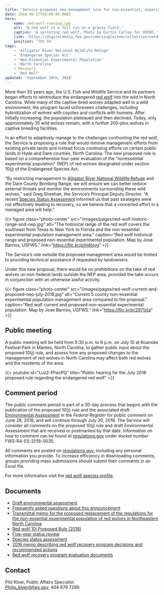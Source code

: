 ```yaml
---
title: 'Service proposes new management rule for non-essential, experimental population of red wolves in North Carolina'
date: 2018-06-27T00:00:00.000Z
hero:
    name: red-wolf-running.jpg
    alt: 'A red wolf in a full run on a grassy field.'
    caption: 'A sprinting red wolf. Photo by Curtis Carley for USFWS.'
    link: 'https://digitalmedia.fws.gov/cdm/singleitem/collection/natdiglib/id/443/rec/15'
    position: '75% 5%'
tags:
    - 'Alligator River National Wildlife Refuge'
    - 'Endangered Species Act'
    - 'Non-Essential Experimental Population'
    - 'North Carolina'
    - Recovery
    - 'Red Wolf'
updated: 'September 19th, 2018'
---
```


More than 30 years ago, the U.S. Fish and Wildlife Service and its partners began efforts to reintroduce the endangered [red wolf](/wildlife/mammals/red-wolf) into the wild in North Carolina. While many of the captive-bred wolves adapted well to a wild environment, the program faced unforeseen challenges, including hybridization of wolves with coyotes and conflicts with humans. After initially increasing, the population plateaued and then declined. Today, only approximately 35 wild wolves remain, with a further 200-plus wolves in captive breeding facilities.

In an effort to adaptively manage to the challenges confronting the red wolf, the Service is proposing a rule that would remove management efforts from existing private lands and instead focus continuing efforts on certain public lands in Hyde and Dare counties, North Carolina. The new proposed rule is based on a comprehensive four-year evaluation of the “nonessential experimental population” (NEP) of red wolves designated under section 10(j) of the Endangered Species Act.

“By restricting management to [Alligator River National Wildlife Refuge](https://www.fws.gov/refuge/alligator_river/) and the Dare County Bombing Range, we will ensure we can better reduce external threats and monitor the environments surrounding these wild wolves,” said Greg Sheehan, the Service’s Principal Deputy Director. “A recent [Species Status Assessment](https://ecos.fws.gov/ServCat/DownloadFile/147196) informed us that past strategies were not effectively leading to recovery, so we believe that a concerted effort in a managed area will help.”

{{< figure class="photo-center" src="/images/pages/red-wolf-historic-range-and-nep.jpg" alt="The historical range of the red wolf covers the southeast from Texas to New York to Florida and the non-essential experimental population management area." caption="Red wolf historical range and proposed non-essential experimental population. Map by Jose Barrios, USFWS." link="https://flic.kr/p/H4bjyg" >}}

The Service’s role outside the proposed management area would be limited to providing technical assistance if requested by landowners.

Under this new proposal, there would be no prohibitions on the take of red wolves on non-federal lands outside the NEP area, provided the take occurs in conjunction with an otherwise lawful activity.

{{< figure class="photo-center" src="/images/pages/red-wolf-current-and-proposed-nep-july-2018.jpg" alt="Current 5 county non-essential experimental population management area compared to the proposal." caption="Red wolf current and proposed non-essential experimental population. Map by Jose Barrios, USFWS." link="https://flic.kr/p/2971zta" >}}

## Public meeting

A public meeting will be held from 5:30 p.m. to 9 p.m. on July 10 at Roanoke Festival Park in Manteo, North Carolina, to gather public input about the proposed 10(j) rule, and assess how any proposed changes to the management of red wolves in North Carolina may affect both red wolves and the residents of the area.

{{< youtube id="Luz2-fPwcPQ" title="Public hearing for the July 2018 proposed rule regarding the endangered red wolf" >}}

## Comment period

The public comment period is part of a 30-day process that begins with the publication of the proposed 10(j) rule and the associated draft [Environmental Assessment](/pdf/environmental-assessment/proposed-replacement-of-the-regulations-for-the-non-essential-experimental-population-of-red-wolves-in-northeastern-north-carolina.pdf) in the *Federal Register* for public comment on June 28, 2018, and will continue through July 30, 2018. The Service will consider all comments on the proposed 10(j) rule and draft Environmental Assessment that are received or postmarked by that date. Information on how to comment can be found at [regulations.gov](https://www.federalregister.gov/documents/2018/06/28/2018-13906/endangered-and-threatened-wildlife-and-plants-proposed-replacement-of-the-regulations-for-the) under docket number FWS-R4-ES-2018-0035.

All comments are posted on [regulations.gov](https://www.federalregister.gov/documents/2018/06/28/2018-13906/endangered-and-threatened-wildlife-and-plants-proposed-replacement-of-the-regulations-for-the), including any personal information you provide. To increase efficiency in downloading comments, groups providing mass submissions should submit their comments in an Excel file.

For more information visit the [red wolf species profile](/wildlife/mammals/red-wolf/).

## Documents

- [Draft environmental assessment](/pdf/environmental-assessment/proposed-replacement-of-the-regulations-for-the-non-essential-experimental-population-of-red-wolves-in-northeastern-north-carolina.pdf)
- [Frequently asked questions about this announcement](/faq/red-wolf-proposed-10j-rule-and-draft-environment-assessment-announcement)
- [Transmittal memo for the proposed replacement of the regulations for the non-essential experimental population of red wolves in Northeastern North Carolina](/pdf/memo/transmittal-of-proposed-replacement-of-the-regulations-for-the-nonessential-experimental-population-of-red-wolves-in-northeastern-north-carolina.pdf)
- [Red wolf 10j Proposed Rule (2018)](https://www.federalregister.gov/documents/2018/06/28/2018-13906/endangered-and-threatened-species-nonessential-experimental-population-of-red-wolves-in-northeastern)
- [Five-year status review](https://ecos.fws.gov/docs/five_year_review/doc5714.pdf)
- [Species status assessment](https://ecos.fws.gov/ServCat/DownloadFile/147196)
- [2016 memo describing red wolf recovery program decisions and recommended actions](/pdf/memo/recommended-decisions-in-response-to-red-wolf-recovery-program-evaluation.pdf)
- [Red wolf recovery program evaluation documents](https://www.fws.gov/southeast/reading-room/?q=Red+wolf+evaluation)

## Contact

Phil Kloer, Public Affairs Specialist  
[Philip_kloer@fws.gov](mailto:Philip_kloer@fws.gov), 404 679 7299